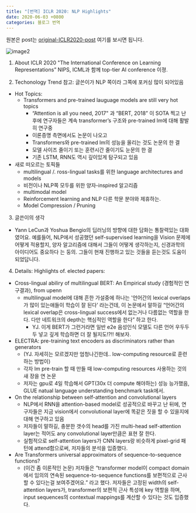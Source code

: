 ```yaml
---
title: "[번역] ICLR 2020: NLP Highlights"
date: 2020-06-03 +0800
categories: 블로그 번역
---
```

원본은 post는 [original-ICLR2020-post] 여기를 보시면 됩니다.

![image2](/images/icrl_logo.png)

1. About ICLR 2020
"The International Conference on Learning Representations”
NIPS, ICML과 함께 top-tier AI conference 이졍.

2. Techonology Trend
참고: 글쓴이가 NLP 쪽이라 그쪽에 포커싱 많이 되어있음
* Hot Topics:
    * Transformers and pre-trained lauguage models are still very hot topics
        * “Attention is all you need, 2017" 과 “BERT, 2018” 이 SOTA 찍고 난 후에 연구자들은 계속 transformer’s 구조와 pre-trained lm에 대해 활발히 연구중
        * 이론증명 측면에서도 논문이 나오고
        * Transformers와 pre-trained lm의 성능을 올리는 것도 논문의 한 결
        * 모델 사이즈 줄이기 또는 훈련시간 줄이기도 눈문의 한 결
        * 기존 LSTM, RNN도 역시 깊이있게 탐구되고 있음
* 새로 떠오르는 토픽들
    * multilingual /. ross-lingual tasks를 위한 language architectures and models
    * 비전이나 NLP쪽 모두를 위한 양자-inspired 알고리즘
    * multimodal model
    * Reinforcement learning and NLP 다른 학문 분야와 제휴하는.
    * Model Compression / Pruning

3. 글쓴이의 생각
* Yann LeCun과 Yoshua Bengio의 딥러닝의 방향에 대한 담화는 통찰력있는 대화였어요. 예를들어, NLP에서 성공했던 self-supervised learning을 Vision 문제에 어떻게 적용할지, 양자 알고리즘에 대해서 그들이 어떻게 생각하는지, 신경과학의 아이디어도 중요하다 는 둥의. 그들이 현재 진행하고 있는 것들을 듣는것도 도움이 되었답니다.

4. Details: Highlights of. elected papers:
* Cross-lingual abiliry of multilingual BERT: An Empirical study (경험적인 연구결과), from upenn
    * multilingual model에 대해 흔한 가설중에 하나는 '언어간의 lexical overlaps가 많이 있는애들이 학습이 잘 된다’ 라는건데, 이 논문에서 말하길 “언어간의 lexical overlap은 cross-lingual success에서 없는거나 다름없는 역할을 한다. 다만 네트워크의 depth는 핵심적인 역할을 한다” 하고 한다.
        * YJ. 이게 BERT가 그런거라면 일반 e2e 음성인식 모델도 다른 언어 우두두두 넣고 깊게 학습하면 더 잘 될지도!?!! 해보자.
* ELECTRA: pre-training text encoders as discriminators rather than generators
    * (YJ. 자세히는 모르겠지만 엄청나긴한데.. low-computing resource로 훈련하는 방법이)
    * 각자 lm pre-train 할 때 만들 때 low-computing resources 사용하는 것의 새 장을 연 논문
    * 저자는 gpu로 4일 학습해서 GPT(30x 더 compute 해야하는) 성능 능가했음, GLUE natual language understanding benchmark task에서.
* On the relationship between self-attention and convolutional layers
    * NLP에서 RNN을 attention-based model로 성공적으로 바꾸고 난 뒤에, 연구자들은 지금 vision에서 convolutional layer에 똑같은 짓을 할 수 있을지에 대해 연구하고 있음
    * 저자들이 말하길, 충분한 갯수의 head를 가진 multi-head self-attention layer는 적어도 any convolutional layer만큼은 표현 잘 한다.
    * 실험적으로 self-attention layers가 CNN layers랑 비슷하게 pixel-grid 패턴에 attend함으로써, 저자들의 분석을 입증했다.
* Are Transformers universal approximators of sequence-to-sequence functions?
    * (이건 좀 이론적인 논문) 저자들은 “transformer model이 compact domain에서 임의의 연속된 sequence-to-sequence functions를 보편적으로 근사할 수 있다는걸 보여주겠어요.” 라고 했다. 저자들은 고정된 width의 self-attention layers가, transformer의 보편적 근사 특성에 key 역할을 하며, input sequences의 contextual mappings를 계산할 수 있다는 것도 입증했다. 


[original-ICLR2020-post]: https://towardsdatascience.com/iclr-2020-nlp-highlights-511deb99b967
